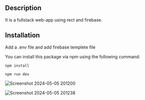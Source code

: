 


## Description

It is a fullstack web-app using rect and firebase.

## Installation

Add a .env file and add firebase templete file

You can install this package via npm using the following command:

```
npm install

```
```
npm run dev

```
![Screenshot 2024-05-05 201200](https://github.com/Pika003/Meme-World/assets/104189733/8fca1505-359c-4146-9d32-2642d6a24974)

![Screenshot 2024-05-05 201238](https://github.com/Pika003/Meme-World/assets/104189733/081ea7ae-5c04-40fc-83eb-e9900790405e)
